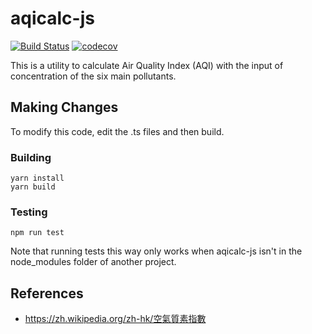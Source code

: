 # aqicalc-js

[![Build Status](https://travis-ci.org/kkpoon/aqicalc-js.svg?branch=master)](https://travis-ci.org/kkpoon/aqicalc-js)
[![codecov](https://codecov.io/gh/kkpoon/aqicalc-js/branch/master/graph/badge.svg)](https://codecov.io/gh/kkpoon/aqicalc-js)

This is a utility to calculate Air Quality Index (AQI) with the input of concentration of the six main pollutants.

## Making Changes

To modify this code, edit the .ts files and then build.

### Building
```
yarn install
yarn build
```

### Testing
```
npm run test
```

Note that running tests this way only works when aqicalc-js isn't in the node_modules folder of another project.

## References

- https://zh.wikipedia.org/zh-hk/空氣質素指數
